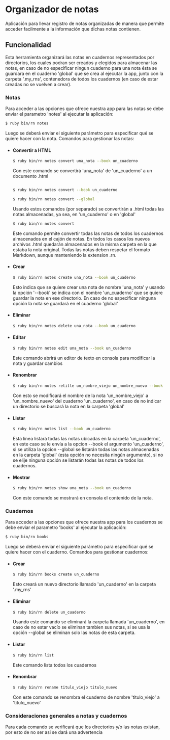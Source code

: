 # Organizador de notas

Aplicación para llevar registro de notas organizadas de manera que permite acceder facilmente a la información que dichas notas contienen.

## Funcionalidad

Esta herramienta organizará las notas en cuadernos representados por directorios, los cuales podran ser creados y elegidos para almacenar las notas, en caso de no especificar ningun cuaderno para una nota ésta se guardara en el cuaderno 'global' que se crea al ejecutar la app, junto con la carpeta '.my_rns', contenedora de todos los cuadernos (en caso de estar creadas no se vuelven a crear).

### Notas

Para acceder a las opciones que ofrece nuestra app para las notas se debe enviar el parametro 'notes' al ejecutar la aplicación:
```bash
$ ruby bin/rn notes
```
Luego se deberá enviar el siguiente parámetro para especificar qué se quiere hacer con la nota.
Comandos para gestionar las notas:
  
  * #### Convertir a HTML
    ```bash
    $ ruby bin/rn notes convert una_nota --book un_cuaderno
    ```
    Con este comando se convertirá 'una_nota' de 'un_cuaderno' a un documento .html
    ```bash
    
    $ ruby bin/rn notes convert --book un_cuaderno
    ```
    ```bash
    $ ruby bin/rn notes convert --global
    ```
    Usando estos comandos (por separado) se convertirán a .html todas las notas almacenadas, ya sea, en 'un_cuaderno' o en 'global'

    ```bash
    $ ruby bin/rn notes convert
    ```
    Este comando permite convertir todas las notas de todos los cuadernos almacenados en el cajón de notas.
    En todos los casos los nuevos archivos .html quedarán almacenados en la misma carpeta en la que estaba la nota original. Todas las notas deben respetar el formato Markdown, aunque manteniendo la extension .rn.

  * #### Crear
    ```bash
    $ ruby bin/rn notes create una_nota --book un_cuaderno
    ```
    Esto indica que se quiere crear una nota de nombre 'una_nota' y usando la opción '--book' se indica con el nombre 'un_cuaderno' que se quiere guardar la nota en ese directorio.
    En caso de no especificar ninguna opción la nota se guardará en el cuaderno 'global'

  * #### Eliminar
    ```bash
    $ ruby bin/rn notes delete una_nota --book un_cuaderno
    ```

  * #### Editar
    ```bash
    $ ruby bin/rn notes edit una_nota --book un_cuaderno
    ```
    Este comando abrirá un editor de texto en consola para modificar la nota y guardar cambios

  * #### Renombrar
    ```bash
    $ ruby bin/rn notes retitle un_nombre_viejo un_nombre_nuevo --book un_cuaderno
    ```
    Con esto se modificará el nombre de la nota 'un_nombre_viejo' a 'un_nombre_nuevo' del cuaderno 'un_cuaderno', en caso de no indicar un directorio se buscará la nota en la carpeta 'global'

  * #### Listar
    ```bash
    $ ruby bin/rn notes list --book un_cuaderno
    ```
    Esta linea listará todas las notas ubicadas en la carpeta 'un_cuaderno', en este caso se le envía a la opcion --book el argumento 'un_cuaderno', si se utiliza la opcion --global se listarán todas las notas almacenadas en la carpeta 'global' (esta opción no necesita ningún argumento), si no se elije ninguna opción se listarán todas las notas de todos los cuadernos.

  * #### Mostrar
    ```bash
    $ ruby bin/rn notes show una_nota --book un_cuaderno
    ```
    Con este comando se mostrará en consola el contenido de la nota.


### Cuadernos

Para acceder a las opciones que ofrece nuestra app para los cuadernos se debe enviar el parametro 'books' al ejecutar la aplicación:
```bash
$ ruby bin/rn books
```
Luego se deberá enviar el siguiente parámetro para especificar qué se quiere hacer con el cuaderno.
Comandos para gestionar cuadernos:

  * #### Crear
    ```bash
    $ ruby bin/rn books create un_cuaderno
    ```
    Esto creará un nuevo directorio llamado 'un_cuaderno' en la carpeta '.my_rns'

  * #### Eliminar
    ```bash
    $ ruby bin/rn delete un_cuaderno
    ```
    Usando este comando se eliminará la carpeta llamada 'un_cuaderno', en caso de no estar vacío se eliminan tambien sus notas, si se usa la opción --global se eliminan solo las notas de esta carpeta.

  * #### Listar
    ```bash
    $ ruby bin/rn list
    ```
    Este comando lista todos los cuadernos

  * #### Renombrar
    ```bash
    $ ruby bin/rn rename titulo_viejo titulo_nuevo
    ```
    Con este comando se renombra el cuaderno de nombre 'titulo_viejo' a 'titulo_nuevo'


### Consideraciones generales a notas y cuadernos

Para cada comando se verificará que los directorios y/o las notas existan, por esto de no ser asi se dará una advertencia